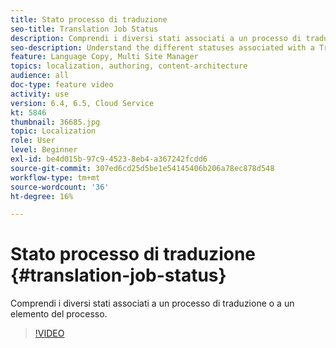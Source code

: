 ```yaml
---
title: Stato processo di traduzione
seo-title: Translation Job Status
description: Comprendi i diversi stati associati a un processo di traduzione o a un elemento del processo.
seo-description: Understand the different statuses associated with a Translation Job or an item in the job.
feature: Language Copy, Multi Site Manager
topics: localization, authoring, content-architecture
audience: all
doc-type: feature video
activity: use
version: 6.4, 6.5, Cloud Service
kt: 5846
thumbnail: 36685.jpg
topic: Localization
role: User
level: Beginner
exl-id: be4d015b-97c9-4523-8eb4-a367242fcdd6
source-git-commit: 307ed6cd25d5be1e54145406b206a78ec878d548
workflow-type: tm+mt
source-wordcount: '36'
ht-degree: 16%

---
```


# Stato processo di traduzione {#translation-job-status}

Comprendi i diversi stati associati a un processo di traduzione o a un elemento del processo.

>[!VIDEO](https://video.tv.adobe.com/v/36685?quality=12&learn=on)
